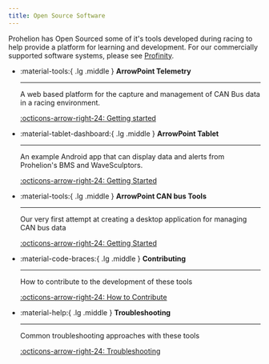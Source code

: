 ```yaml
---
title: Open Source Software
---
```


Prohelion has Open Sourced some of it's tools developed during racing to help provide a platform for learning and development.  For our commercially supported software systems, please see [Profinity](../Profinity/index.md).

<div class="grid cards" markdown>

-   :material-tools:{ .lg .middle } __ArrowPoint Telemetry__

    ---

    A web based platform for the capture and management of CAN Bus data in a racing environment.

    [:octicons-arrow-right-24: Getting started](ArrowPoint_Telemetry/index.md)

-   :material-tablet-dashboard:{ .lg .middle } __ArrowPoint Tablet__

    ---

    An example Android app that can display data and alerts from Prohelion's BMS and WaveSculptors.

    [:octicons-arrow-right-24: Getting Started](ArrowPoint_Tablet/index.md)

-   :material-tools:{ .lg .middle } __ArrowPoint CAN bus Tools__

    ---

    Our very first attempt at creating a desktop application for managing CAN bus data

    [:octicons-arrow-right-24: Getting Started](ArrowPoint_CANBus_Tools/index.md)

-   :material-code-braces:{ .lg .middle } __Contributing__

    ---

    How to contribute to the development of these tools

    [:octicons-arrow-right-24: How to Contribute](Contributing.md)    

-   :material-help:{ .lg .middle } __Troubleshooting__

    ---

    Common troubleshooting approaches with these tools

    [:octicons-arrow-right-24: Troubleshooting](Troubleshooting.md)

</div>